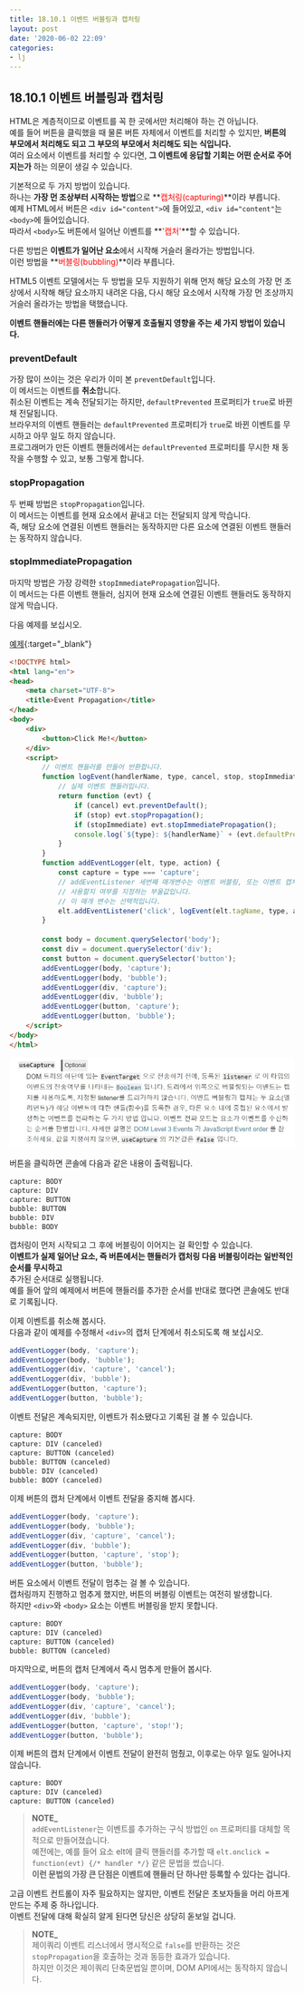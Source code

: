 ```yaml
---
title: 18.10.1 이벤트 버블링과 캡처링
layout: post
date: '2020-06-02 22:09'
categories:
- lj
---
```


## 18.10.1 이벤트 버블링과 캡처링

HTML은 계층적이므로 이벤트를 꼭 한 곳에서만 처리해야 하는 건 아닙니다.  
예를 들어 버튼을 클릭했을 때 물론 버튼 자체에서 이벤트를 처리할 수 있지만, **버튼의 부모에서 처리해도 
되고 그 부모의 부모에서 처리해도 되는 식입니다.**  
여러 요소에서 이벤트를 처리할 수 있다면, **그 이벤트에 응답할 기회는 어떤 순서로 주어지는가** 하는 
의문이 생길 수 있습니다.

기본적으로 두 가지 방법이 있습니다.  
하나는 **가장 먼 조상부터 시작하는 방법**으로 **<span style="color:red">캡처링(capturing)</span>**이라 부릅니다.  
예제 HTML에서 버튼은 `<div id="content">`에 들어있고, `<div id="content"`는 `<body>`에 들어있습니다.  
따라서 `<body>`도 버튼에서 일어난 이벤트를 **<span style="color:red">'캡처'</span>**할 수 있습니다.

다른 방법은 **이벤트가 일어난 요소**에서 시작해 거슬러 올라가는 방법입니다.  
이런 방법을 **<span style="color:red">버블링(bubbling)</span>**이라 부릅니다.  

HTML5 이벤트 모델에서는 두 방법을 모두 지원하기 위해 먼저 해당 요소의 가장 먼 조상에서 시작해 
해당 요소까지 내려온 다음, 다시 해당 요소에서 시작해 가장 먼 조상까지 거슬러 올라가는 방법을 
택했습니다.

**이벤트 핸들러에는 다른 핸들러가 어떻게 호출될지 영향을 주는 세 가지 방법이 있습니다.**

### preventDefault
  
가장 많이 쓰이는 것은 우리가 이미 본 `preventDefault`입니다.  
이 메서드는 이벤트를 **취소**합니다.  
취소된 이벤트는 계속 전달되기는 하지만, `defaultPrevented` 프로퍼티가 `true`로 바뀐 채 전달됩니다.  
브라우저의 이벤트 핸들러는 `defaultPrevented` 프로퍼티가 `true`로 바뀐 이벤트를 무시하고 아무 일도 
하지 않습니다.  
프로그래머가 만든 이벤트 핸들러에서는 `defaultPrevented` 프로퍼티를 무시한 채 동작을 수행할 수 있고, 
보통 그렇게 합니다.

### stopPropagation

두 번째 방법은 `stopPropagation`입니다.  
이 메서드는 이벤트를 현재 요소에서 끝내고 더는 전달되지 않게 막습니다.  
즉, 해당 요소에 연결된 이벤트 핸들러는 동작하지만 다른 요소에 연결된 이벤트 핸들러는 동작하지 
않습니다.  

### stopImmediatePropagation

마지막 방법은 가장 강력한 `stopImmediatePropagation`입니다.  
이 메서드는 다른 이벤트 핸들러, 심지어 현재 요소에 연결된 이벤트 핸들러도 동작하지 않게 막습니다.

다음 예제를 보십시오.

[예제](/static/img/script/event.html){:target="_blank"}

```html
<!DOCTYPE html>
<html lang="en">
<head>
    <meta charset="UTF-8">
    <title>Event Propagation</title>
</head>
<body>
    <div>
        <button>Click Me!</button>
    </div>
    <script>
        // 이벤트 핸들러를 만들어 반환합니다.
        function logEvent(handlerName, type, cancel, stop, stopImmediate) {
            // 실제 이벤트 핸들러입니다.
            return function (evt) {
                if (cancel) evt.preventDefault();
                if (stop) evt.stopPropagation();
                if (stopImmediate) evt.stopImmediatePropagation();
                console.log(`${type}: ${handlerName}` + (evt.defaultPrevented ? '(canceled)' : ''))
            }
        }
        function addEventLogger(elt, type, action) {
            const capture = type === 'capture';
            // addEventListener 세번째 매개변수는 이벤트 버블링, 또는 이벤트 캡처링을 
            // 사용할지 여부를 지정하는 부울값입니다.
            // 이 매개 변수는 선택적입니다.
            elt.addEventListener('click', logEvent(elt.tagName, type, action==='cancel', action==='stop', action==='stop!'), capture)
        }

        const body = document.querySelector('body');
        const div = document.querySelector('div');
        const button = document.querySelector('button');
        addEventLogger(body, 'capture');
        addEventLogger(body, 'bubble');
        addEventLogger(div, 'capture');
        addEventLogger(div, 'bubble');
        addEventLogger(button, 'capture');
        addEventLogger(button, 'bubble');
    </script>
</body>
</html>
```

![](/static/img/learningjs/image193.jpg)

버튼을 클릭하면 콘솔에 다음과 같은 내용이 출력됩니다.

```console
capture: BODY
capture: DIV
capture: BUTTON
bubble: BUTTON
bubble: DIV
bubble: BODY
```

캡처링이 먼저 시작되고 그 후에 버블링이 이어지는 걸 확인할 수 있습니다.  
**이벤트가 실제 일어난 요소, 즉 버튼에서는 핸들러가 캡처링 다음 버블링이라는 일반적인 순서를 무시하고**  
추가된 순서대로 실행됩니다.  
예를 들어 앞의 예제에서 버튼에 핸들러를 추가한 순서를 반대로 했다면 콘솔에도 반대로 기록됩니다.

이제 이벤트를 취소해 봅시다.  
다음과 같이 예제를 수정해서 `<div>`의 캡처 단계에서 취소되도록 해 보십시오.

```javascript
addEventLogger(body, 'capture');
addEventLogger(body, 'bubble');
addEventLogger(div, 'capture', 'cancel');
addEventLogger(div, 'bubble');
addEventLogger(button, 'capture');
addEventLogger(button, 'bubble');
```

이벤트 전달은 계속되지만, 이벤트가 취소됐다고 기록된 걸 볼 수 있습니다.

```console
capture: BODY
capture: DIV (canceled)
capture: BUTTON (canceled)
bubble: BUTTON (canceled)
bubble: DIV (canceled)
bubble: BODY (canceled)
```

이제 버튼의 캡처 단계에서 이벤트 전달을 중지해 봅시다.

```javascript
addEventLogger(body, 'capture');
addEventLogger(body, 'bubble');
addEventLogger(div, 'capture', 'cancel');
addEventLogger(div, 'bubble');
addEventLogger(button, 'capture', 'stop');
addEventLogger(button, 'bubble');
```

버튼 요소에서 이벤트 전달이 멈추는 걸 볼 수 있습니다.  
캡처링까지 진행하고 멈추게 했지만, 버튼의 버블링 이벤트는 여전히 발생합니다.  
하지만 `<div>`와 `<body>` 요소는 이벤트 버블링을 받지 못합니다.

```console
capture: BODY
capture: DIV (canceled)
capture: BUTTON (canceled)
bubble: BUTTON (canceled)
```

마지막으로, 버튼의 캡처 단계에서 즉시 멈추게 만들어 봅시다.

```javascript
addEventLogger(body, 'capture');
addEventLogger(body, 'bubble');
addEventLogger(div, 'capture', 'cancel');
addEventLogger(div, 'bubble');
addEventLogger(button, 'capture', 'stop!');
addEventLogger(button, 'bubble');
```

이제 버튼의 캡처 단계에서 이벤트 전달이 완전히 멈췄고, 이후로는 아무 일도 일어나지 않습니다.

```console
capture: BODY
capture: DIV (canceled)
capture: BUTTON (canceled)
```

>**NOTE_**  
>`addEventListener`는 이벤트를 추가하는 구식 방법인 `on` 프로퍼티를 대체할 목적으로 만들어졌습니다.  
>예전에는, 예를 들어 요소 elt에 클릭 핸들러를 추가할 때 `elt.onclick = function(evt) {/* handler */}` 같은 
>문법을 썼습니다.  
>**이런 문법의 가장 큰 단점은 이벤트에 핸들러 단 하나만 등록할 수 있다는 겁니다.**

고급 이벤트 컨트롤이 자주 필요하지는 않지만, 이벤트 전달은 초보자들을 머리 아프게 만드는 주제 중 하나입니다.  
이벤트 전달에 대해 확실히 알게 된다면 당신은 상당히 돋보일 겁니다.

>**NOTE_**  
>제이쿼리 이벤트 리스너에서 명시적으로 `false`를 반환하는 것은 `stopPropagation`을 호출하는 것과 동등한 
>효과가 있습니다.  
>하지만 이것은 제이쿼리 단축문법일 뿐이며, DOM API에서는 동작하지 않습니다.






